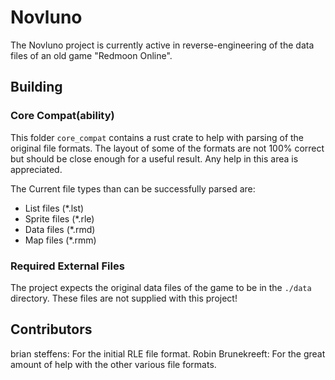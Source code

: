 # Novluno
The Novluno project is currently active in reverse-engineering of the data files of an old game "Redmoon Online".

## Building

### Core Compat(ability)
This folder `core_compat` contains a rust crate to help with parsing of the original file formats.
The layout of some of the formats are not 100% correct but should be close enough for a useful result.
Any help in this area is appreciated.

The Current file types than can be successfully parsed are:
- List files (*.lst)
- Sprite files (*.rle)
- Data files (*.rmd)
- Map files (*.rmm)

### Required External Files
The project expects the original data files of the game to be in the `./data` directory.
These files are not supplied with this project!


## Contributors
brian steffens: For the initial RLE file format.
Robin Brunekreeft: For the great amount of help with the other various file formats.
